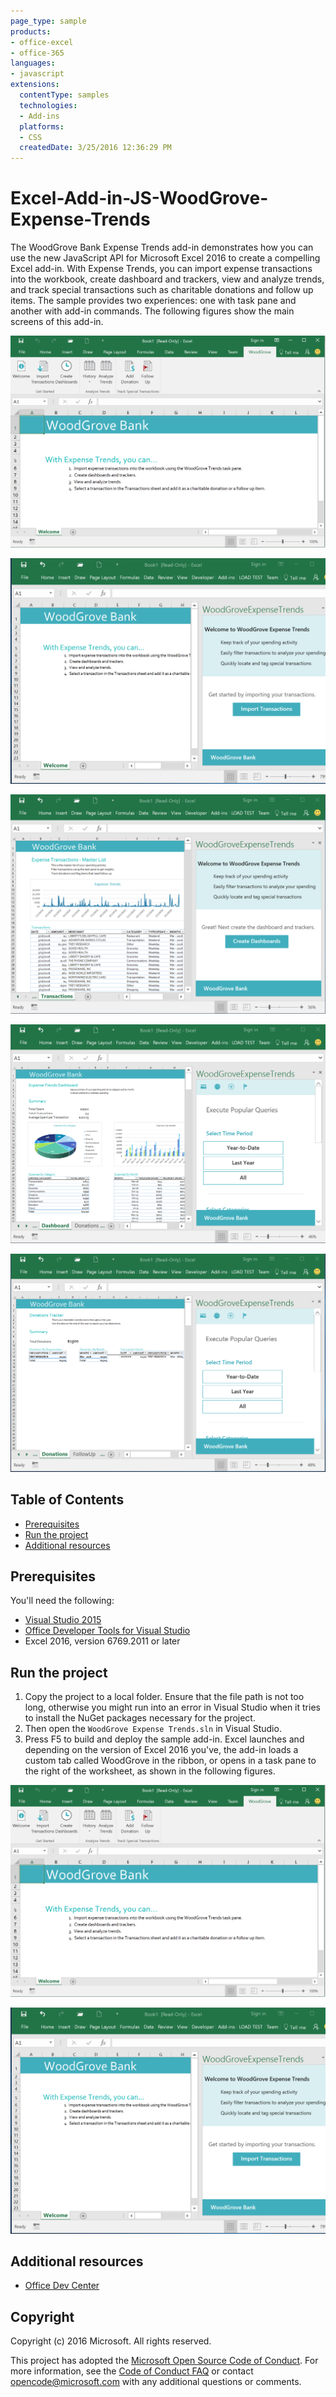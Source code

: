 ```yaml
---
page_type: sample
products:
- office-excel
- office-365
languages:
- javascript
extensions:
  contentType: samples
  technologies:
  - Add-ins
  platforms:
  - CSS
  createdDate: 3/25/2016 12:36:29 PM
---
```

# Excel-Add-in-JS-WoodGrove-Expense-Trends

The WoodGrove Bank Expense Trends add-in demonstrates how you can use the new JavaScript API for Microsoft Excel 2016 to create a compelling Excel add-in. With Expense Trends, you can import expense transactions into the workbook, create dashboard and trackers, view and analyze trends, and track special transactions such as charitable donations and follow up items. The sample provides two experiences: one with task pane and another with add-in commands. The following figures show the main screens of this add-in.

![WoodGrove Bank Expense Trends Add-in - Ribbon](images/woodgrove_taskpane_ribbon.PNG)

![WoodGrove Bank Expense Trends Add-in - Initial taskpane](images/woodgrove_taskpane_import.PNG)

![WoodGrove Bank Expense Trends Add-in - Transactions sheet](images/woodgrove_taskpane_data.PNG)

![WoodGrove Bank Expense Trends Add-in - Dashboard](images/woodgrove_taskpane_dashboard.PNG)

![WoodGrove Bank Expense Trends Add-in - Donations Tracker](images/woodgrove_taskpane_donations.PNG)

## Table of Contents

* [Prerequisites](#prerequisites)
* [Run the project](#run-the-project)
* [Additional resources](#additional-resources)

## Prerequisites

You'll need the following:

* [Visual Studio 2015](https://www.visualstudio.com/downloads/download-visual-studio-vs.aspx)
* [Office Developer Tools for Visual Studio](https://www.visualstudio.com/en-us/features/office-tools-vs.aspx)
* Excel 2016, version 6769.2011 or later

## Run the project

1. Copy the project to a local folder. Ensure that the file path is not too long, otherwise you might run into an error in Visual Studio when it tries to install the NuGet packages necessary for the project. 
2. Then open the `WoodGrove Expense Trends.sln` in Visual Studio. 
3. Press F5 to build and deploy the sample add-in. Excel launches and depending on the version of Excel 2016 you've, the add-in loads a custom tab called WoodGrove in the ribbon, or opens in a task pane to the right of the worksheet, as shown in the following figures.

![WoodGrove Bank Expense Trends Add-in - Initial taskpane](images/woodgrove_taskpane_ribbon.PNG)

![WoodGrove Bank Expense Trends Add-in - Initial taskpane](images/woodgrove_taskpane_import.PNG)

## Additional resources

* [Office Dev Center](http://dev.office.com/)

## Copyright
Copyright (c) 2016 Microsoft. All rights reserved.



This project has adopted the [Microsoft Open Source Code of Conduct](https://opensource.microsoft.com/codeofconduct/). For more information, see the [Code of Conduct FAQ](https://opensource.microsoft.com/codeofconduct/faq/) or contact [opencode@microsoft.com](mailto:opencode@microsoft.com) with any additional questions or comments.

